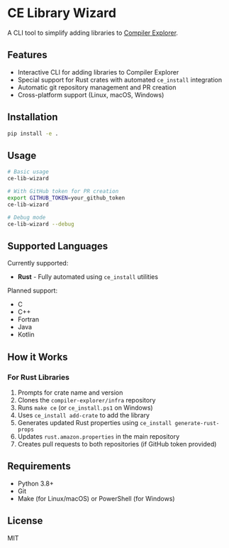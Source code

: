 # CE Library Wizard

A CLI tool to simplify adding libraries to [Compiler Explorer](https://godbolt.org/).

## Features

- Interactive CLI for adding libraries to Compiler Explorer
- Special support for Rust crates with automated `ce_install` integration
- Automatic git repository management and PR creation
- Cross-platform support (Linux, macOS, Windows)

## Installation

```bash
pip install -e .
```

## Usage

```bash
# Basic usage
ce-lib-wizard

# With GitHub token for PR creation
export GITHUB_TOKEN=your_github_token
ce-lib-wizard

# Debug mode
ce-lib-wizard --debug
```

## Supported Languages

Currently supported:
- **Rust** - Fully automated using `ce_install` utilities

Planned support:
- C
- C++
- Fortran
- Java
- Kotlin

## How it Works

### For Rust Libraries

1. Prompts for crate name and version
2. Clones the `compiler-explorer/infra` repository
3. Runs `make ce` (or `ce_install.ps1` on Windows)
4. Uses `ce_install add-crate` to add the library
5. Generates updated Rust properties using `ce_install generate-rust-props`
6. Updates `rust.amazon.properties` in the main repository
7. Creates pull requests to both repositories (if GitHub token provided)

## Requirements

- Python 3.8+
- Git
- Make (for Linux/macOS) or PowerShell (for Windows)

## License

MIT